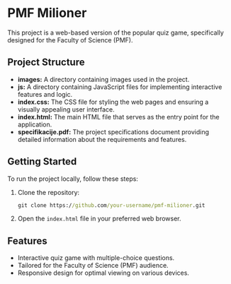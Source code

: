# PMF Milioner

This project is a web-based version of the popular quiz game, specifically designed for the Faculty of Science (PMF).

## Project Structure

- **images:** A directory containing images used in the project.
- **js:** A directory containing JavaScript files for implementing interactive features and logic.
- **index.css:** The CSS file for styling the web pages and ensuring a visually appealing user interface.
- **index.html:** The main HTML file that serves as the entry point for the application.
- **specifikacije.pdf:** The project specifications document providing detailed information about the requirements and features.

## Getting Started

To run the project locally, follow these steps:

1. Clone the repository:
   ```cmd
   git clone https://github.com/your-username/pmf-milioner.git

2. Open the `index.html` file in your preferred web browser.

## Features

- Interactive quiz game with multiple-choice questions.
- Tailored for the Faculty of Science (PMF) audience.
- Responsive design for optimal viewing on various devices.
